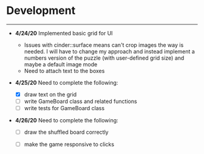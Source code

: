 # Development

---
 - **4/24/20** Implemented basic grid for UI
    - Issues with cinder::surface means can't crop images the way is needed. I will have to change my approach and instead implement a numbers version of the puzzle (with user-defined grid size) and maybe a default image mode
    - Need to attach text to the boxes
    
 - **4/25/20** Need to complete the following:
    - [x] draw text on the grid
    - [ ] write GameBoard class and related functions
    - [ ] write tests for GameBoard class
    
 - **4/26/20** Need to complete the following:
    - [ ] draw the shuffled board correctly
    - [ ] make the game responsive to clicks      
    